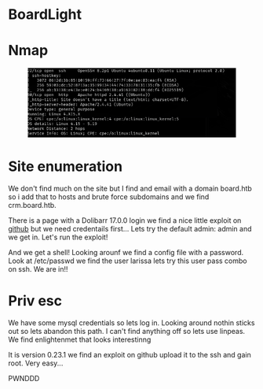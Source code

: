 # BoardLight

# Nmap

<figure><img src="../.gitbook/assets/image (6).png" alt=""><figcaption></figcaption></figure>

# Site enumeration

We don't find much on the site but I find and email with a domain board.htb so i add that to hosts and brute force subdomains and we find crm.board.htb.

There is a page with a Dolibarr 17.0.0 login we find a nice little exploit on [github](https://github.com/nikn0laty/Exploit-for-Dolibarr-17.0.0-CVE-2023-30253) but we need credentails first... Lets try the default admin: admin and we get in. Let's run the exploit!

And we get a shell! Looking arounf we find a config file with a password. Look at /etc/passwd we find the user larissa lets try this user pass combo on ssh. We are in!!

# Priv esc

We have some mysql credentials so lets log in. Looking around nothin sticks out so lets abandon this path. I can't find anything off so lets use linpeas. We find enlightenmet that looks interestinng

It is version 0.23.1 we find an exploit on github upload it to the ssh and gain root. Very easy...

PWNDDD
